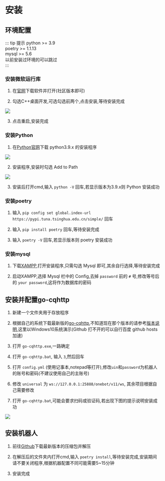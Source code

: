 # 安装
## 环境配置
::: tip 提示
python >= 3.9  
poetry >= 1.1.13  
mysql >= 5.6  
以前安装过环境的可以跳过  
:::
### 安装微软运行库
1. 在[官网](https://visualstudio.microsoft.com/zh-hans/downloads/)下载软件并打开(社区版本即可)  

2. 勾选C++桌面开发,可选勾选前两个,点击安装,等待安装完成  
<img src="/image/setup/setup/c++14.0.png">

3. 点击重启,安装完成 

### 安装Python
1. 在[Python官网](https://www.python.org/downloads/)下载 python3.9.x 的安装程序  
<img src='/image/setup/setup/python_install.png'>

2. 安装程序,安装时勾选 Add to Path  
<img src='/image/setup/setup/python_install1.png'>

3. 安装后打开cmd,输入 `python -V` 回车,若显示版本为3.9.x则 Python 安装成功  

### 安装poetry
1. 输入 `pip config set global.index-url https://pypi.tuna.tsinghua.edu.cn/simple/` 回车  

2. 输入 `pip install poetry` 回车,等待安装完成  

3. 输入 `poetry -V` 回车,若显示版本则 poetry 安装成功  

### 安装mysql
1. 下载[XAMPP](https://www.apachefriends.org/zh_cn/index.html),打开安装程序,只需勾选 Mysql 即可,其余自行选择,等待安装完成  

2. 启动XAMPP,选择 Mysql 栏中的 Config,去掉 `password` 前的 `#` 号,修改等号后的 `your password`,这将作为数据库的密码

## 安装并配置go-cqhttp
1. 新建一个文件夹用于存放程序  

2. 根据自己的系统下载最新版的[go-cqhttp](https://github.com/Mrs4s/go-cqhttp/releases/tag/v1.0.0-rc1),不知道现在那个版本的请参考[版本说明](https://docs.go-cqhttp.org/guide/quick_start.html#%E4%B8%8B%E8%BD%BD),这里以Windows10系统演示(Github 打不开的可以自行百度 github hosts加速)  

3. 打开 `go-cqhttp.exe`,一路确定  

4. 打开 `go-cqhttp.bat`, 输入 `3`,然后回车  

5. 打开 `config.yml` (使用记事本,notepad等打开),修改`uin`和`password`为机器人的账号和密码(不建议使用自己的主账号)  

6. 修改 `universal` 为 `ws://127.0.0.1:25888/onebot/v11/ws`, 其余项目根据自己需要修改  

7. 打开 `go-cqhttp.bat`,可能会要求扫码或验证码,若出现下图的提示说明安装成功  
<img src='/image/setup/setup/go_success.png'>

## 安装机器人
1. 前往[Github](https://github.com/Shine-Light/Nonebot_Bot_MayaFey)下载最新版本的压缩包并解压  

2. 在解压后的文件夹内打开cmd,输入 `poetry install`,等待安装完成,安装期间请不要关闭程序,根据机器配置不同可能需要5~15分钟  

3. 安装完成
